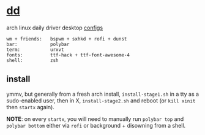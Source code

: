 # [dd](https://jrl.ninja/configs/dd)

arch linux daily driver desktop [configs](https://github.com/JoshuaRLi/dotfiles/tree/master/configs/dd)

```
wm + friends:   bspwm + sxhkd + rofi + dunst
bar:            polybar
term:           urxvt
fonts:          ttf-hack + ttf-font-awesome-4
shell:          zsh
```


## install

ymmv, but generally from a fresh arch install, `install-stage1.sh` in a tty as a sudo-enabled user, then in X, `install-stage2.sh` and reboot (or `kill xinit` then `startx` again).

**NOTE**: on every `startx`, you will need to manually run `polybar top` and `polybar bottom` either via `rofi` or background + disowning from a shell.

